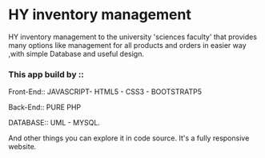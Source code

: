 # HY inventory management
 
HY inventory management to the university 'sciences faculty' that provides many options like management for all products and orders
in easier way ,with simple Database and useful design.

### This app build by ::
   Front-End:: JAVASCRIPT- HTML5 - CSS3 - BOOTSTRATP5
   
   Back-End::  PURE PHP
   
   DATABASE::  UML - MYSQL.
   
And other things you can explore it in code source.
It's a fully responsive website.                 
                  

